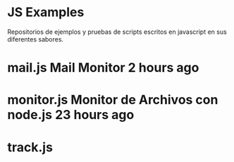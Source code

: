 # JS Examples

Repositorios de ejemplos y pruebas de scripts escritos en javascript en sus diferentes sabores.


# mail.js	Mail Monitor	2 hours ago
# monitor.js	Monitor de Archivos con node.js	23 hours ago
# track.js
